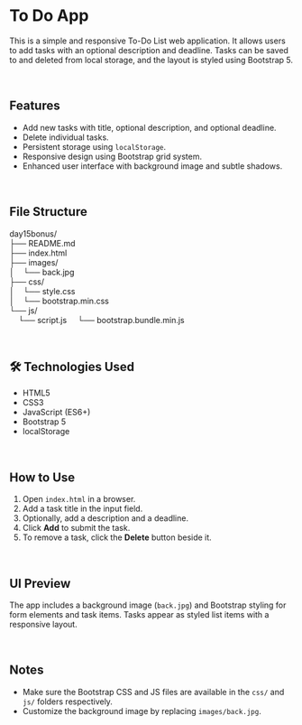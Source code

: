 # To Do App

This is a simple and responsive To-Do List web application. It allows users to add tasks with an optional description and deadline. Tasks can be saved to and deleted from local storage, and the layout is styled using Bootstrap 5.

<br>

## Features

- Add new tasks with title, optional description, and optional deadline.
- Delete individual tasks.
- Persistent storage using `localStorage`.
- Responsive design using Bootstrap grid system.
- Enhanced user interface with background image and subtle shadows.

<br>

## File Structure

day15bonus/<br>
├── README.md<br>
├── index.html<br>
├── images/<br>
│&nbsp;&nbsp;&nbsp;&nbsp;└── back.jpg<br>
├── css/<br>
│&nbsp;&nbsp;&nbsp;&nbsp;└── style.css<br>
│&nbsp;&nbsp;&nbsp;&nbsp;└── bootstrap.min.css<br>
└── js/<br>
&nbsp;&nbsp;&nbsp;&nbsp;└── script.js
&nbsp;&nbsp;&nbsp;&nbsp;└── bootstrap.bundle.min.js


<br>

## 🛠 Technologies Used

- HTML5
- CSS3
- JavaScript (ES6+)
- Bootstrap 5
- localStorage

<br>

## How to Use

1. Open `index.html` in a browser.
2. Add a task title in the input field.
3. Optionally, add a description and a deadline.
4. Click **Add** to submit the task.
5. To remove a task, click the **Delete** button beside it.

<br>

## UI Preview

The app includes a background image (`back.jpg`) and Bootstrap styling for form elements and task items. Tasks appear as styled list items with a responsive layout.

<br>

## Notes

- Make sure the Bootstrap CSS and JS files are available in the `css/` and `js/` folders respectively.
- Customize the background image by replacing `images/back.jpg`.

